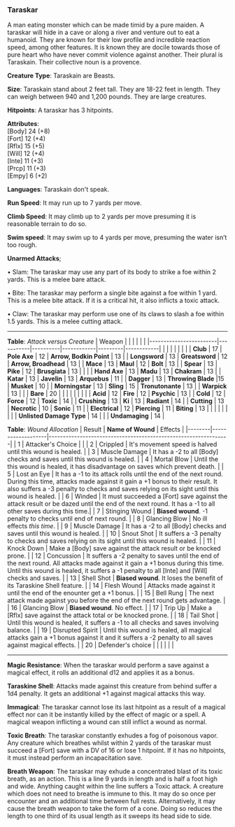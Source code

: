 ### Taraskar
A man eating monster which can be made timid by a pure maiden. A taraskar will hide in a cave or along a river and venture out to eat a humanoid. They are known for their low profile and incredible reaction speed, among other features. It is known they are docile towards those of pure heart who have never commit violence against another. Their plural is Taraskain. Their collective noun is a provence.

**Creature Type**: Taraskain are Beasts.

**Size**: Taraskain stand about 2 feet tall. They are 18-22 feet in length. They can weigh between 940 and 1,200 pounds. They are large creatures.

**Hitpoints**: A taraskar has 3 hitpoints.

**Attributes**:  
[Body] 24 (+8)  
[Fort] 12 (+4)  
[Rflx] 15 (+5)  
[Will] 12 (+4)  
[Inte] 11 (+3)  
[Prcp] 11 (+3)  
[Empy] 6  (+2)  

**Languages**: Taraskain don't speak.

**Run Speed**: It may run up to 7 yards per move.

**Climb Speed**: It may climb up to 2 yards per move presuming it is reasonable terrain to do so.

**Swim speed**: It may swim up to 4 yards per move, presuming the water isn’t too rough.

**Unarmed Attacks**;

 • Slam: The taraskar may use any part of its body to strike a foe within 2 yards. This is a melee bare attack.

 • Bite: The taraskar may perform a single bite against a foe within 1 yard. This is a melee bite attack. If it is a critical hit, it also inflicts a toxic attack.

 • Claw: The taraskar may perform use one of its claws to slash a foe within 1.5 yards. This is a melee cutting attack.

-----

**Table**: *Attack versus Creature*
| Weapon                 |          |            |         |            |         |
|------------------------|-----------|----------|------------|---------|------------|
|                        |          |            |         |            |         |
| **Club**                | 17   | **Pole Axe** | 12     | **Arrow, Bodkin Point**    | 13    |
| **Longsword**              | 13     | **Greatsword** | 12     | **Arrow, Broadhead**       | 13    |
| **Mace**                   | 13    | **Maul** | 12     | **Bolt** | 13    |
| **Spear**                  | 13     | **Pike** | 12     | **Brusgiata** | 13     |  |     |
| **Hand Axe**               | 13     | **Madu** | 13     | **Chakram** | 13    |
| **Katar**                  | 13     | **Javelin** | 13    | **Arquebus** | 11    |
| **Dagger**                 | 13     | **Throwing Blade** |15    | **Musket** | 10    |
| **Morningstar**            | 13     | **Sling** | 15    | **Tronutonante** | 13    |
| **Warpick**                | 13     |    |  |   **Bare** |  20  |
|                        |           |          |            |         |            |
| **Acid**                   | 12     | **Fire** | 12     | **Psychic** | 13     |
| **Cold**                   | 12     | **Force** | 12     | **Toxic**  | 14     |
| **Crushing**               | 13     | **Ki** | 13     | **Radiant** | 14     |
| **Cutting**                | 13     | **Necrotic** | 10     | **Sonic** | 11    |
| **Electrical**             | 12     | **Piercing** | 11     | **Biting** | 13    |
|                        |           |          |            |         |            |
| **Unlisted Damage Type** | 14 |    |     | **Undamaging** | 14 |



**Table**: *Wound Allocation*
| Result | **Name of Wound** | Effects                                                        |
|--------|-------------------|----------------------------------------------------------------|
|   1    | Attacker's Choice |                                                                |
|   2    | Crippled          | It's movement speed is halved until this wound is healed.      |
|   3    | Muscle Damage     | It has a -2 to all [Body] checks and saves until this wound is healed. |
|   4    | Mortal Blow       | Until the this wound is healed, it has disadvantage on saves which prevent death. |
|   5    | Lost an Eye       | It has a -1 to its attack rolls until the end of the next round. During this time, attacks made against it gain a +1 bonus to their result. It also suffers a -3 penalty to checks and saves relying on its sight until this wound is healed. |
|   6    | Winded            | It must succeeded a [Fort] save against the attack result or be dazed until the end of the next round. It has a -1 to all other saves during this time.|
|   7    | Stinging Wound    | **Biased wound**. -1 penalty to checks until end of next round. |
|   8    | Glancing Blow     | No ill effects _this time_.                                     |
|   9    | Muscle Damage     | It has a -2 to all [Body] checks and saves until this wound is healed. |
|   10   | Snout Shot        | It suffers a -3 penalty to checks and saves relying on its sight until this wound is healed. |
|   11   | Knock Down        | Make a [Body] save against the attack result or be knocked prone. |
|   12   | Concussion        | It suffers a -2 penalty to saves until the end of the next round. All attacks made against it gain a +1 bonus during this time. Until this wound is healed, it suffers a -1 penalty to all [Inte] and [Will] checks and saves. |
|   13   | Shell Shot        | **Biased wound**. It loses the benefit of its Taraskine Shell feature. |
|   14   | Flesh Wound       | Attacks made against it until the end of the enounter get a +1 bonus. |
|   15   | Bell Rung         | The next attack made against you before the end of the next round gets advantage.  |
|   16   | Glancing Blow     | **Biased wound**. No effect. |
|   17   | Trip Up           | Make a [Rflx] save against the attack total or be knocked prone.                                  |
|   18   | Tail Shot         | Until this wound is healed, it suffers a -1 to all checks and saves involving balance. |
|   19   | Disrupted Spirit  | Until this wound is healed, all magical attacks gain a +1 bonus against it and it suffers a -2 penalty to all saves against magical effects. |
|   20   | Defender's choice |                                   |
|        |                                                |                                   |

-----

**Magic Resistance**: When the taraskar would perform a save against a magical effect, it rolls an additional d12 and applies it as a bonus.

**Taraskine Shell**: Attacks made against this creature from behind suffer a 1d4 penalty. It gets an additional +1 against magical attacks this way.

**Immagical**: The taraskar cannot lose its last hitpoint as a result of a magical effect nor can it be instantly killed by the effect of magic or a spell. A magical weapon inflicting a wound can still inflict a wound as normal.

**Toxic Breath**: The taraskar constantly exhudes a fog of poisonous vapor. Any creature which breathes whilst within 2 yards of the taraskar must succeed a [Fort] save with a DV of 16 or lose 1 hitpoint. If it has no hitpoints, it must instead perform an incapacitation save.

**Breath Weapon**: The taraskar may exhude a concentrated blast of its toxic breath, as an action. This is a line 9 yards in length and is half a foot high and wide. Anything caught within the line suffers a Toxic attack. A creature which does not need to breathe is immune to this. It may do so once per encounter and an additional time between full rests.
Alternatively, it may cause the breath weapon to take the form of a cone. Doing so reduces the length to one third of its usual length as it sweeps its head side to side.
